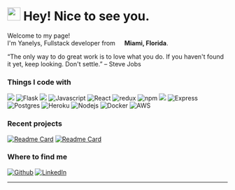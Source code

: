 <h1><img src="https://slackmojis.com/emojis/4594-blob-wave/download" width="30"/> Hey! Nice to see you.</h1>


<p>Welcome to my page! </br> I'm Yanelys, Fullstack developer from <img src="https://cdn-icons-png.flaticon.com/512/616/616545.png" width="13"/> <b>Miami, Florida</b>. 

“The only way to do great work is to love what you do. If you haven't found it yet, keep looking. Don't settle.” – Steve Jobs  </p>

<h3> Things I code with</h3 >
<p>
 <img src="https://img.shields.io/badge/Python-3776AB?style=flat-square&logo=python&logoColor=white" />
   <img alt="Flask" src=https://img.shields.io/badge/Flask-000000?style=flat-square&logo=flask&logoColor=white" />
  <img src="https://img.shields.io/badge/HTML5-E34F26?style=flat-square&logo=html5&logoColor=white" />
  <img alt="Javascript" src="https://img.shields.io/badge/JavaScript-F7DF1E?style=flat-square&logo=javascript&logoColor=black" />
  <img alt="React" src="https://img.shields.io/badge/-React-45b8d8?style=flat-square&logo=react&logoColor=white" />
  <img alt="redux" src="https://img.shields.io/badge/-Redux-764ABC?style=flat-square&logo=redux&logoColor=white" />
  <img alt="npm" src="https://img.shields.io/badge/-NPM-CB3837?style=flat-square&logo=npm&logoColor=white" />
  <img src="https://img.shields.io/badge/CSS3-1572B6?style=flat-square&logo=css3&logoColor=white" />
   <img alt="Express" src="https://img.shields.io/badge/Express.js-404D59?style=flat-square" />
   <img alt="Postgres" src="https://img.shields.io/badge/PostgreSQL-316192?style=flat-squaree&logo=postgresql&logoColor=white" />
  <img alt="Heroku" src="https://img.shields.io/badge/-Heroku-430098?style=flat-square&logo=heroku&logoColor=white" />
  <img alt="Nodejs" src="https://img.shields.io/badge/-Nodejs-43853d?style=flat-square&logo=Node.js&logoColor=white" />
  <img alt="Docker" src="https://img.shields.io/badge/-Docker-46a2f1?style=flat-square&logo=docker&logoColor=white" />
   <img alt="AWS" src="https://img.shields.io/badge/Amazon_AWS-232F3E?style=flat-square&logo=amazon-aws&logoColor=white" />


</p>
<h3>Recent projects</h3>

[![Readme Card](https://github-readme-stats.vercel.app/api/pin/?username=yanelys-mena&repo=flairbnb)](https://github.com/yanelys-mena/flairbnb)
[![Readme Card](https://github-readme-stats.vercel.app/api/pin/?username=AndrewPMurray&repo=Petsy)](https://github.com/AndrewPMurray/petsy)


<h3>Where to find me</h3>
<p><a href="https://github.com/yanelys-mena" target="_blank"><img alt="Github" src="https://img.shields.io/badge/GitHub-%2312100E.svg?&style=for-the-badge&logo=Github&logoColor=white" /></a> 
<a href="https://www.linkedin.com/in/yanelysmena" target="_blank"><img alt="LinkedIn" src="https://img.shields.io/badge/linkedin-%230077B5.svg?&style=for-the-badge&logo=linkedin&logoColor=white" /></a> 

------------
